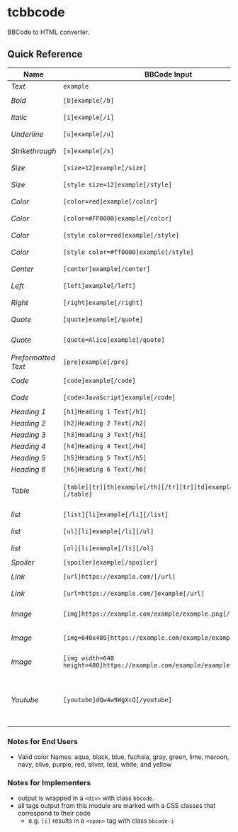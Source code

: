 # tcbbcode

BBCode to HTML converter.

## Quick Reference

| Name | BBCode Input | HTML Output |
|------|--------|------|
| *Text* | `example` | `example` |
| *Bold* | `[b]example[/b]` | `<span class="bbcode-b" style="font-weight: bold;">example</span>` |
| *Italic* | `[i]example[/i]` | `<span class="bbcode-i" style="font-style: italic;">example</span>` |
| *Underline* | `[u]example[/u]` | `<span class="bbcode-u" style="text-decoration: underline;">example</span>` |
| *Strikethrough* | `[s]example[/s]` | `<span class="bbcode-s" style="text-decoration: line-through;">example</span>` |
| *Size* | `[size=12]example[/size]` | `<span class="bbcode-size" style="font-size: 12pt;">example</span>` |
| *Size* | `[style size=12]example[/style]` | `<span class="bbcode-size" style="font-size: 12pt;">example</span>` |
| *Color* | `[color=red]example[/color]` | `<span class="bbcode-color" style="color: red;">example</span>` |
| *Color* | `[color=#FF0000]example[/color]` | `<span class="bbcode-color" style="color: #ff0000;">example</span>` |
| *Color* | `[style color=red]example[/style]` | `<span class="bbcode-color" style="color: red;">example</span>` |
| *Color* | `[style color=#ff0000]example[/style]` | `<span class="bbcode-color" style="color: #ff0000;">example</span>` |
| *Center* | `[center]example[/center]` | `<div class="bbcode-center" style="text-align: center;">example</div>` |
| *Left* | `[left]example[/left]` | `<div class="bbcode-left" style="text-align: left;">example</div>` |
| *Right* | `[right]example[/right]` | `<div class="bbcode-right" style="text-align: right;">example</div>` |
| *Quote* | `[quote]example[/quote]` | `<blockquote class="bbcode-quote">example</blockquote>` |
| *Quote* | `[quote=Alice]example[/quote]` | `<blockquote class="bbcode-quote"><span class="bbcode-quote-name">Alice</span> example</blockquote>` |
| *Preformatted Text* | `[pre]example[/pre]` | `<pre class="bbcode-pre">example</pre>` |
| *Code* | `[code]example[/code]` | `<div class="bbcode-code"><pre><code>example</code></pre></div>` |
| *Code* | `[code=JavaScript]example[/code]` | `<div class="bbcode-code bbcode-code-lang-javascript"><pre><code>example</code></pre></div>` |
| *Heading 1* | `[h1]Heading 1 Text[/h1]` | `<h1 class="bbcode-h1">Heading 1 Text</h1>` |
| *Heading 2* | `[h2]Heading 2 Text[/h2]` | `<h2 class="bbcode-h2">Heading 2 Text</h2>` |
| *Heading 3* | `[h3]Heading 3 Text[/h3]` | `<h3 class="bbcode-h3">Heading 3 Text</h3>` |
| *Heading 4* | `[h4]Heading 4 Text[/h4]` | `<h4 class="bbcode-h4">Heading 4 Text</h4>` |
| *Heading 5* | `[h5]Heading 5 Text[/h5]` | `<h5 class="bbcode-h5">Heading 5 Text</h5>` |
| *Heading 6* | `[h6]Heading 6 Text[/h6]` | `<h6 class="bbcode-h6">Heading 6 Text</h6>` |
| *Table* | `[table][tr][th]example[/th][/tr][tr][td]example[/td][/tr][/table]` | `<table class="bbcode-table"><tr class="bbcode-tr"><th class="bbcode-th">example</th></tr><tr class="bbcode-tr"><td class="bbcode-td">example</td></tr></table>` |
| *list* | `[list][li]example[/li][/list]` | `<ul class="bbcode-list bbcode-ul"><li class="bbcode-li">example</li></ul>` |
| *list* | `[ul][li]example[/li][/ul]` | `<ul class="bbcode-list bbcode-ul"><li class="bbcode-li">example</li></ul>` |
| *list* | `[ol][li]example[/li][/ol]` | `<ol class="bbcode-list bbcode-ol"><li class="bbcode-li">example</li></ol>` |
| *Spoiler* | `[spoiler]example[/spoiler]` | `<span class="bbcode-spoiler">example</span>` |
| *Link* | `[url]https://example.com/[/url]` | `<a class="bbcode-url" href="https://example.com/">https://example.com/</a>` |
| *Link* | `[url=https://example.com/]example[/url]` | `<a class="bbcode-url" href="https://example.com/">example</a>` |
| *Image* | `[img]https://example.com/example/example.png[/img]` | `<a class="bbcode-img" src="https://example.com/example/example.png" alt="example.png" />` |
| *Image* | `[img=640x480]https://example.com/example/example.png[/img]` | `<a class="bbcode-img" src="https://example.com/example/example.png" alt="example.png" width="640" height="480" />` |
| *Image* | `[img width=640 height=480]https://example.com/example/example.png[/img]` | `<a class="bbcode-img" src="https://example.com/example/example.png" alt="example.png" width="640" height="480" />` |
| *Youtube* | `[youtube]dQw4w9WgXcQ[/youtube]` | `<div class="bbcode-youtube"><iframe width="560" height="315" src="https://www.youtube.com/embed/dQw4w9WgXcQ" title="YouTube video player" frameborder="0" allow="accelerometer; autoplay; clipboard-write; encrypted-media; gyroscope; picture-in-picture" allowfullscreen></iframe></div>` |

### Notes for End Users

- Valid color Names: aqua, black, blue, fuchsia, gray, green, lime, maroon, navy, olive, purple, red, silver, teal, white, and yellow

### Notes for Implementers

- output is wrapped in a `<div>` with class `bbcode`.
- all tags output from this module are marked with a CSS classes that correspond to their code
  - e.g. `[i]` results in a `<span>` tag with class `bbcode-i`

